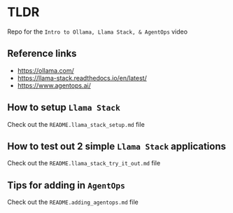 # TLDR

Repo for the `Intro to Ollama, Llama Stack, & AgentOps` video

## Reference links

- https://ollama.com/
- https://llama-stack.readthedocs.io/en/latest/
- https://www.agentops.ai/

## How to setup `Llama Stack`

Check out the `README.llama_stack_setup.md` file

## How to test out 2 simple `Llama Stack` applications

Check out the `README.llama_stack_try_it_out.md` file

## Tips for adding in `AgentOps`

Check out the `README.adding_agentops.md` file